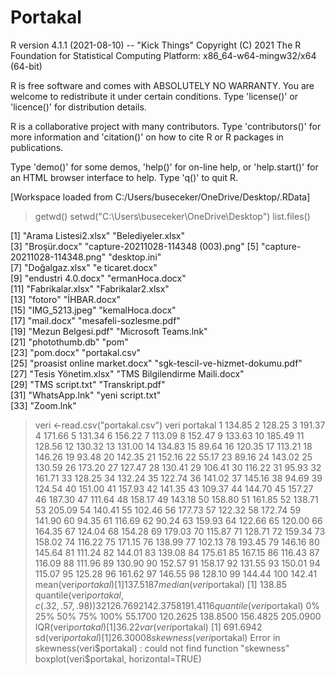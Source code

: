 # Portakal


R version 4.1.1 (2021-08-10) -- "Kick Things"
Copyright (C) 2021 The R Foundation for Statistical Computing
Platform: x86_64-w64-mingw32/x64 (64-bit)

R is free software and comes with ABSOLUTELY NO WARRANTY.
You are welcome to redistribute it under certain conditions.
Type 'license()' or 'licence()' for distribution details.

R is a collaborative project with many contributors.
Type 'contributors()' for more information and
'citation()' on how to cite R or R packages in publications.

Type 'demo()' for some demos, 'help()' for on-line help, or
'help.start()' for an HTML browser interface to help.
Type 'q()' to quit R.

[Workspace loaded from C:/Users/buseceker/OneDrive/Desktop/.RData]

> getwd()
> setwd("C:\Users\buseceker\OneDrive\Desktop") 
> list.files()

 [1] "Arama Listesi2.xlsx"               "Belediyeler.xlsx"                 
 [3] "Broşür.docx"                       "capture-20211028-114348 (003).png"
 [5] "capture-20211028-114348.png"       "desktop.ini"                      
 [7] "Doğalgaz.xlsx"                     "e ticaret.docx"                   
 [9] "endustri 4.0.docx"                 "ermanHoca.docx"                   
[11] "Fabrikalar.xlsx"                   "Fabrikalar2.xlsx"                 
[13] "fotoro"                            "İHBAR.docx"                       
[15] "IMG_5213.jpeg"                     "kemalHoca.docx"                   
[17] "mail.docx"                         "mesafeli-sozlesme.pdf"            
[19] "Mezun Belgesi.pdf"                 "Microsoft Teams.lnk"              
[21] "photothumb.db"                     "pom"                              
[23] "pom.docx"                          "portakal.csv"                     
[25] "proasist online market.docx"       "sgk-tescil-ve-hizmet-dokumu.pdf"  
[27] "Tesis Yönetim.xlsx"                "TMS Bilgilendirme Maili.docx"     
[29] "TMS script.txt"                    "Transkript.pdf"                   
[31] "WhatsApp.lnk"                      "yeni script.txt"                  
[33] "Zoom.lnk"                         
> veri <-read.csv("portakal.csv")
> veri
    portakal
1     134.85
2     128.25
3     191.37
4     171.66
5     131.34
6     156.22
7     113.09
8     152.47
9     133.63
10    185.49
11    128.56
12    130.32
13    131.00
14    134.83
15     89.64
16    120.35
17    113.21
18    146.26
19     93.48
20    142.35
21    152.16
22     55.17
23     89.16
24    143.02
25    130.59
26    173.20
27    127.47
28    130.41
29    106.41
30    116.22
31     95.93
32    161.71
33    128.25
34    132.24
35    122.74
36    141.02
37    145.16
38     94.69
39    124.54
40    151.00
41    157.93
42    141.35
43    109.37
44    144.70
45    157.27
46    187.30
47    111.64
48    158.17
49    143.18
50    158.80
51    161.85
52    138.71
53    205.09
54    140.41
55    102.46
56    177.73
57    122.32
58    172.74
59    141.90
60     94.35
61    116.69
62     90.24
63    159.93
64    122.66
65    120.00
66    164.35
67    124.04
68    154.28
69    179.03
70    115.87
71    128.71
72    159.34
73    158.02
74    116.22
75    171.15
76    138.99
77    102.13
78    193.45
79    146.16
80    145.64
81    111.24
82    144.01
83    139.08
84    175.61
85    167.15
86    116.43
87    116.09
88    111.96
89    130.90
90    152.57
91    158.17
92    131.55
93    150.01
94    115.07
95    125.28
96    161.62
97    146.55
98    128.10
99    144.44
100   142.41
> mean(veri$portakal)
[1] 137.5187
> median(veri$portakal)
[1] 138.85
> quantile(veri$portakal, c(.32, .57, .98))
     32%      57%      98% 
126.7692 142.3758 191.4116 
> quantile(veri$portakal)
      0%      25%      50%      75%     100% 
 55.1700 120.2625 138.8500 156.4825 205.0900 
> IQR(veri$portakal)
[1] 36.22
> var(veri$portakal)
[1] 691.6942
> sd(veri$portakal)
[1] 26.30008
> skewness(veri$portakal)
Error in skewness(veri$portakal) : could not find function "skewness"
> boxplot(veri$portakal, horizontal=TRUE)

